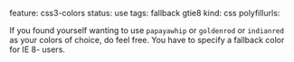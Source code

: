 feature: css3-colors
status: use
tags: fallback gtie8
kind: css
polyfillurls:

If you found yourself wanting to use `papayawhip` or `goldenrod` or `indianred` as your colors of choice, do feel free. You have to specify a fallback color for IE 8- users. 
